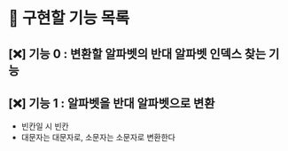 # 🔖 구현할 기능 목록

## [❌] 기능 0 : 변환할 알파벳의 반대 알파벳 인덱스 찾는 기능

## [❌] 기능 1 : 알파벳을 반대 알파벳으로 변환

- 빈칸일 시 빈칸
- 대문자는 대문자로, 소문자는 소문자로 변환한다
